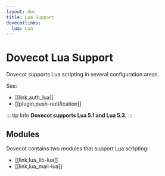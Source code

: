 ```yaml
---
layout: doc
title: Lua Support
dovecotlinks:
  lua: Lua
---
```


# Dovecot Lua Support

Dovecot supports Lua scripting in several configuration areas.

See:

* [[link,auth_lua]]
* [[plugin,push-notification]]

::: tip Info
**Dovecot supports Lua 5.1 and Lua 5.3.**
:::

## Modules

Dovecot contains two modules that support Lua scripting:

* [[link,lua_lib-lua]]
* [[link,lua_mail-lua]]
